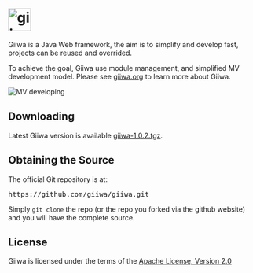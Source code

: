 <h1><img height='46' src="http://giiwa.org/images/giiwa.png" alt="giiwa"/></h1>
<p>Giiwa is a Java Web framework, the aim is to simplify and develop fast, projects can be reused and overrided.</p>
<p>To achieve the goal, Giiwa use module management, and simplified MV development model. Please see <a href="http://giiwa.org">giiwa.org</a> to learn more about Giiwa.</p>
<p><img src="http://giiwa.org/docs/images/mv.png" alt="MV developing"/></p>

<h2>Downloading</h2>
<p>Latest Giiwa version is available <a href="http://giiwa.org/archive/giiwa-1.0.2.tgz">giiwa-1.0.2.tgz</a>.</p>

<h2>Obtaining the Source</h2>
<p>The official Git repository is at:</p>
<pre>https://github.com/giiwa/giiwa.git</pre>
<p>Simply <code>git clone</code> the repo (or the repo you forked via the github website) and you will have the complete source.</p>

<h2>License</h2>
<p>Giiwa is licensed under the terms of the <a href="http://www.apache.org/licenses/LICENSE-2.0.html">Apache License, Version 2.0</a></p>
